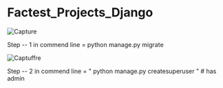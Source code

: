 # Factest_Projects_Django

![Capture](https://user-images.githubusercontent.com/49358099/144981098-badd185f-0a19-42df-8aae-abc175aca8bb.PNG)

Step -- 1
   in commend line = python manage.py migrate
   
   
![Captuffre](https://user-images.githubusercontent.com/49358099/144981466-91de5081-828c-43d3-b995-98c0f1fa56fe.PNG)

 

Step -- 2
    in commend line = " python manage.py createsuperuser " # has admin
    
